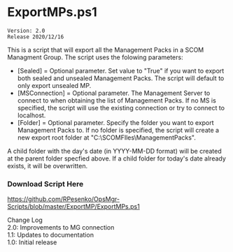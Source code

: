 # ExportMPs.ps1
    Version: 2.0
    Release 2020/12/16
  
This is a script that will export all the Management Packs in a SCOM Managment Group.
The script uses the folowing parameters:

 - [Sealed] = Optional parameter. Set value to "True" if you want to export both sealed and unsealed Management Packs.  The script will default to only export unsealed MP.
 - [MSConnection] = Optional parameter. The Management Server to connect to when obtaining the list of Management Packs.  If no MS is specified, the script will use the existing connection or try to connect to localhost. 
 - [Folder] = Optional parameter. Specify the folder you want to export Management Packs to.  If no folder is specified, the script will create a new export root folder at "C:\SCOMFIles\ManagementPacks".  

 A child folder with the day's date (in YYYY-MM-DD format) will be created at the parent folder specfied above.  If a child folder for today's date already exists, it will be overwritten.

 ### Download Script Here 
 https://github.com/RPesenko/OpsMgr-Scripts/blob/master/ExportMP/ExportMPs.ps1
 
Change Log  
2.0: Improvements to MG connection  
1.1: Updates to documentation   
1.0: Initial release  